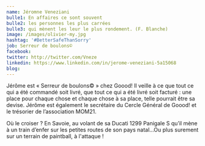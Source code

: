 ```yaml
---
name: Jéromne Veneziani
bulle1: En affaires ce sont souvent 
bulle2: les personnes les plus carrées
bulle3: qui mènent les leur le plus rondement. (F. Blanche)
image: /images/olivier-my.jpg
hashtag: '#BetterSafeThanSorry'
job: Serreur de boulons© 
facebook: 
twitter: http://twitter.com/Vneze
linkedin: https://www.linkedin.com/in/jerome-veneziani-5a15068
blog: 
---
```


Jérôme est « Serreur de boulons© » chez Goood! Il veille à ce que tout ce qui a été commandé soit livré, que tout ce qui a été livré soit facturé : une place pour chaque chose et chaque chose à sa place, telle pourrait être sa devise. Jérôme est également le secrétaire du Cercle Général de Goood! et le trésorier de l’association MOM21.

Où le croiser ? En Savoie, au volant de sa Ducati 1299 Panigale S qu’il mène à un train d’enfer sur les petites routes de son pays natal…Ou plus surement sur un terrain de paintball, à l'attaque !
